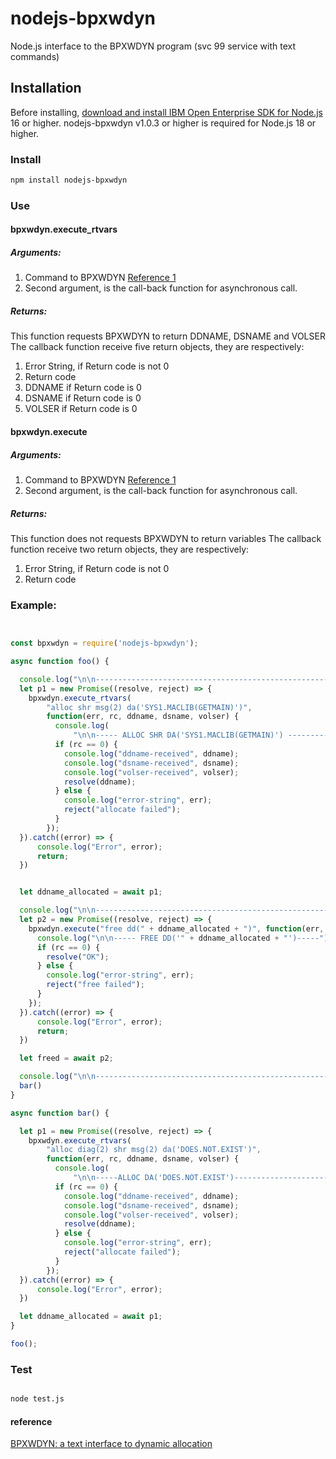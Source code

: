 # nodejs-bpxwdyn
Node.js interface to the BPXWDYN program (svc 99 service with text commands)

## Installation

<!--
This is a [Node.js](https://nodejs.org/en/) module available through the
[npm registry](https://www.npmjs.com/).
-->

Before installing, [download and install IBM Open Enterprise SDK for Node.js](https://www.ibm.com/docs/en/sdk-nodejs-zos)
16 or higher. nodejs-bpxwdyn v1.0.3 or higher is required for Node.js 18 or higher.

### Install

```bash
npm install nodejs-bpxwdyn
```

### Use

#### bpxwdyn.execute_rtvars

##### Arguments:
1. Command to BPXWDYN [Reference 1](#ref1)
2. Second argument, is the call-back function for asynchronous call.

##### Returns:
This function requests BPXWDYN to return DDNAME, DSNAME and VOLSER
The callback function receive five return objects, they 
are respectively:
 
1. Error String, if Return code is not 0 
2. Return code
3. DDNAME if Return code is 0
4. DSNAME if Return code is 0
5. VOLSER if Return code is 0

#### bpxwdyn.execute

##### Arguments:
1. Command to BPXWDYN [Reference 1](#ref1)
2. Second argument, is the call-back function for asynchronous call.

##### Returns:
This function does not requests BPXWDYN to return variables
The callback function receive two return objects, they 
are respectively:
 
1. Error String, if Return code is not 0 
2. Return code

### Example:
```js


const bpxwdyn = require('nodejs-bpxwdyn');

async function foo() {

  console.log("\n\n------------------------------------------------------TESTING  alloc shr msg(2) da('SYS1.MACLIB(GETMAIN)')");
  let p1 = new Promise((resolve, reject) => {
    bpxwdyn.execute_rtvars(
        "alloc shr msg(2) da('SYS1.MACLIB(GETMAIN)')",
        function(err, rc, ddname, dsname, volser) {
          console.log(
              "\n\n----- ALLOC SHR DA('SYS1.MACLIB(GETMAIN)') ---------");
          if (rc == 0) {
            console.log("ddname-received", ddname);
            console.log("dsname-received", dsname);
            console.log("volser-received", volser);
            resolve(ddname);
          } else {
            console.log("error-string", err);
            reject("allocate failed");
          }
        });
  }).catch((error) => {
      console.log("Error", error);
      return;
  })


  let ddname_allocated = await p1;

  console.log("\n\n------------------------------------------------------TESTING  free dd(" + ddname_allocated + ")");
  let p2 = new Promise((resolve, reject) => {
    bpxwdyn.execute("free dd(" + ddname_allocated + ")", function(err, rc) {
      console.log("\n\n----- FREE DD('" + ddname_allocated + "')-----");
      if (rc == 0) {
        resolve("OK");
      } else {
        console.log("error-string", err);
        reject("free failed");
      }
    });
  }).catch((error) => {
      console.log("Error", error);
      return;
  })

  let freed = await p2;

  console.log("\n\n------------------------------------------------------TESTING alloc diag(2) shr msg(2) da('DOES.NOT.EXIST')" );
  bar()
}

async function bar() {

  let p1 = new Promise((resolve, reject) => {
    bpxwdyn.execute_rtvars(
        "alloc diag(2) shr msg(2) da('DOES.NOT.EXIST')",
        function(err, rc, ddname, dsname, volser) {
          console.log(
              "\n\n-----ALLOC DA('DOES.NOT.EXIST')---------------------");
          if (rc == 0) {
            console.log("ddname-received", ddname);
            console.log("dsname-received", dsname);
            console.log("volser-received", volser);
            resolve(ddname);
          } else {
            console.log("error-string", err);
            reject("allocate failed");
          }
        });
  }).catch((error) => {
      console.log("Error", error);
  })

  let ddname_allocated = await p1;
}

foo();


```

### Test

```bash

node test.js
```

#### reference
<a name='ref1'></a>[BPXWDYN: a text interface to dynamic allocation](https://www.ibm.com/support/knowledgecenter/en/SSLTBW_2.3.0/com.ibm.zos.v2r3.bpxb600/wdyn.htm)

